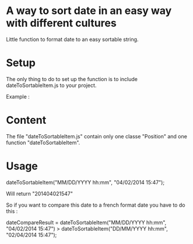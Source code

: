 A way to sort date in an easy way with different cultures
==================

Little function to format date to an easy sortable string.



Setup
==================

The only thing to do to set up the function is to include dateToSortableItem.js to your project.

Example :
  <script type="text/javascript" src="dateToSortableItem.js"></script>
  



Content
==================

The file "dateToSortableItem.js" contain only one classe "Position" and one function "dateToSortableItem".




Usage
==================

dateToSortableItem("MM/DD/YYYY hh:mm", "04/02/2014 15:47");

Will return "201404021547"



So if you want to compare this date to a french format date
you have to do this :

dateCompareResult = dateToSortableItem("MM/DD/YYYY hh:mm", "04/02/2014 15:47") > dateToSortableItem("DD/MM/YYYY hh:mm", "02/04/2014 15:47");

